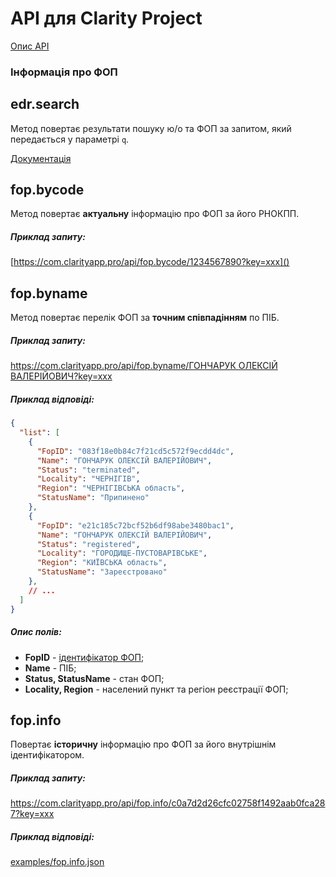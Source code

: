 # API для Clarity Project

[Опис API](README.md)

### Інформація про ФОП

## edr.search
Метод повертає результати пошуку ю/о та ФОП за запитом, який передається у параметрі `q`.

[Документація](edr.info.md#edrsearch)

## fop.bycode

Метод повертає **актуальну** інформацію про ФОП за його РНОКПП.

##### Приклад запиту:
[https://com.clarityapp.pro/api/fop.bycode/1234567890?key=xxx]()

## fop.byname

Метод повертає перелік ФОП за **точним співпадінням** по ПІБ.

##### Приклад запиту:
[https://com.clarityapp.pro/api/fop.byname/ГОНЧАРУК ОЛЕКСІЙ ВАЛЕРІЙОВИЧ?key=xxx]()

##### Приклад відповіді:
```json
{
  "list": [
    {
      "FopID": "083f18e0b84c7f21cd5c572f9ecdd4dc",
      "Name": "ГОНЧАРУК ОЛЕКСІЙ ВАЛЕРІЙОВИЧ",
      "Status": "terminated",
      "Locality": "ЧЕРНІГІВ",
      "Region": "ЧЕРНІГІВСЬКА область",
      "StatusName": "Припинено"
    },
    {
      "FopID": "e21c185c72bcf52b6df98abe3480bac1",
      "Name": "ГОНЧАРУК ОЛЕКСІЙ ВАЛЕРІЙОВИЧ",
      "Status": "registered",
      "Locality": "ГОРОДИЩЕ-ПУСТОВАРІВСЬКЕ",
      "Region": "КИЇВСЬКА область",
      "StatusName": "Зареєстровано"
    },
    // ...
  ]
}
```

##### Опис полів:
* **FopID** - [ідентифікатор ФОП](fop.info.md#fopinfo);
* **Name** - ПІБ;
* **Status, StatusName** - стан ФОП;
* **Locality, Region** - населений пункт та регіон реєстрації ФОП;

## fop.info

Повертає **історичну** інформацію про ФОП за його внутрішнім ідентифікатором.

##### Приклад запиту:
https://com.clarityapp.pro/api/fop.info/c0a7d2d26cfc02758f1492aab0fca287?key=xxx

##### Приклад відповіді:
[examples/fop.info.json]()